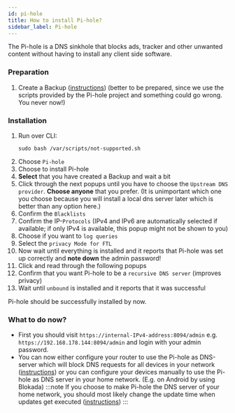 ```yaml
---
id: pi-hole
title: How to install Pi-hole?
sidebar_label: Pi-hole
---
```


The Pi-hole is a DNS sinkhole that blocks ads, tracker and other unwanted content without having to install any client side software.

### Preparation
1. Create a Backup ([instructions](./manual-backup))
(better to be prepared, since we use the scripts provided by the Pi-hole project and something could go wrong. You never now!)

### Installation
1. Run over CLI:
    ```shell
    sudo bash /var/scripts/not-supported.sh
    ```
1. Choose `Pi-hole`
1. Choose to install Pi-hole
1. **Select** that you have created a Backup and wait a bit
1. Click through the next popups until you have to choose the `Upstream DNS provider`. **Choose anyone** that you prefer. (It is unimportant which one you choose because you will install a local dns server later which is better than any option here.)
1. Confirm the `Blacklists`
1. Confirm the IP-`Protocols` (IPv4 and IPv6 are automatically selected if available; if only IPv4 is available, this popup might not be shown to you)
1. Choose if you want to `log queries`
1. Select the `privacy Mode for FTL`
1. Now wait until everything is installed and it reports that Pi-hole was set up correctly and **note down** the admin password!
1. Click and read through the following popups
1. Confirm that you want Pi-hole to be a `recursive DNS server` (improves privacy)
1. Wait until `unbound` is installed and it reports that it was successful

Pi-hole should be successfully installed by now.

### What to do now?
- First you should visit `https://internal-IPv4-address:8094/admin` e.g. `https://192.168.178.144:8094/admin` and login with your admin password.
- You can now either configure your router to use the Pi-hole as DNS-server which will block DNS requests for all devices in your network ([instructions](https://github.com/RPiList/specials/tree/master/RouterKonfiguration)) or you can configure your devices manually to use the Pi-hole as DNS server in your home network. (E.g. on Android by using Blokada)
:::note
If you choose to make Pi-hole the DNS server of your home network, you should most likely change the update time when updates get executed ([instructions](change-update-time))
:::